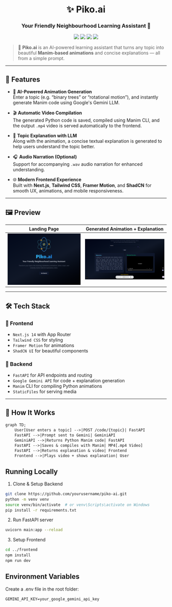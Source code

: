 <h1 align="center">✨ Piko.ai </h1>
<h3 align="center">Your Friendly Neighbourhood Learning Assistant 🎥</h3>

<p align="center">
  <img src="https://img.shields.io/badge/Manim-AI-blueviolet" />
  <img src="https://img.shields.io/badge/Built%20with-FastAPI-blue" />
  <img src="https://img.shields.io/badge/Frontend-Next.js%20%2B%20Tailwind-0ea5e9" />
  <img src="https://img.shields.io/badge/AI-Powered%20by%20Gemini-ffca28" />
</p>

> 🎯 **Piko.ai** is an AI-powered learning assistant that turns any topic into beautiful **Manim-based animations** and concise explanations — all from a simple prompt.

---

## 🚀 Features

- 🧠 **AI-Powered Animation Generation**  
  Enter a topic (e.g. “binary trees” or “rotational motion”), and instantly generate Manim code using Google's Gemini LLM.

- 🎬 **Automatic Video Compilation**  
  The generated Python code is saved, compiled using Manim CLI, and the output `.mp4` video is served automatically to the frontend.

- 📝 **Topic Explanation with LLM**  
  Along with the animation, a concise textual explanation is generated to help users understand the topic better.

- 🎧 **Audio Narration (Optional)**  
  Support for accompanying `.wav` audio narration for enhanced understanding.

- 🌐 **Modern Frontend Experience**  
  Built with **Next.js**, **Tailwind CSS**, **Framer Motion**, and **ShadCN** for smooth UX, animations, and mobile responsiveness.

---

## 🖼️ Preview

| Landing Page | Generated Animation + Explanation |
|--------------|---------------------------|
| ![Landing Page](./assets/landing.png) | ![Generated Output](./assets/output.png) |

---

## 🛠️ Tech Stack

### 🔹 Frontend
- `Next.js 14` with App Router
- `Tailwind CSS` for styling
- `Framer Motion` for animations
- `ShadCN UI` for beautiful components

### 🔹 Backend
- `FastAPI` for API endpoints and routing
- `Google Gemini API` for code + explanation generation
- `Manim` CLI for compiling Python animations
- `StaticFiles` for serving media

---

## 🧪 How It Works

```mermaid
graph TD;
    User[User enters a topic] -->|POST /code/{topic}| FastAPI
    FastAPI -->|Prompt sent to Gemini| GeminiAPI
    GeminiAPI -->|Returns Python Manim code| FastAPI
    FastAPI -->|Saves & compiles with Manim| MP4[.mp4 Video]
    FastAPI -->|Returns explanation & video| Frontend
    Frontend -->|Plays video + shows explanation| User
```

## Running Locally

1. Clone & Setup Backend

```bash
git clone https://github.com/yourusername/piko-ai.git
python -m venv venv
source venv/bin/activate  # or venv\Scripts\activate on Windows
pip install -r requirements.txt
```

2. Run FastAPI server

```bash
uvicorn main:app --reload
```

3. Setup Frontend

```bash
cd ../frontend
npm install
npm run dev
```

## Environment Variables

Create a .env file in the root folder:

```
GEMINI_API_KEY=your_google_gemini_api_key
```